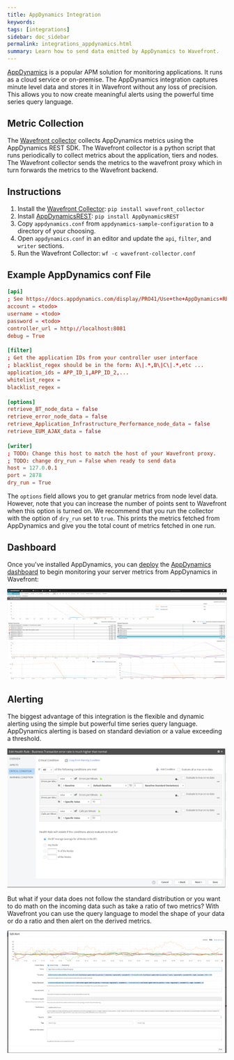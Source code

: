 ```yaml
---
title: AppDynamics Integration
keywords:
tags: [integrations]
sidebar: doc_sidebar
permalink: integrations_appdynamics.html
summary: Learn how to send data emitted by AppDynamics to Wavefront.
---
```

[AppDynamics](https://www.appdynamics.com/) is a popular APM solution for monitoring applications. It runs as a cloud service or on-premise. The AppDynamics integration captures minute level data and stores it in Wavefront without any loss of precision. This allows you to now create meaningful alerts using the powerful time series query language.
 
 
## Metric Collection
The [Wavefront collector](https://github.com/wavefrontHQ/wavefront-collector) collects AppDynamics metrics using the AppDynamics REST SDK. The Wavefront collector is a python script that runs periodically to collect metrics about the application, tiers and nodes. The Wavefront collector sends the metrics to the wavefront proxy which in turn forwards the metrics to the Wavefront backend.
 
## Instructions
 
1. Install the [Wavefront Collector](https://pypi.python.org/pypi/wavefront_collector): `pip install wavefront_collector`
1. Install [AppDynamicsREST](https://github.com/tradel/AppDynamicsREST): `pip install AppDynamicsREST`
1. Copy `appdynamics.conf` from `appdynamics-sample-configuration` to a directory of your choosing.
1. Open `appdynamics.conf` in an editor and update the `api`, `filter`, and `writer` sections.
1. Run the Wavefront Collector: `wf -c wavefront-collector.conf`
 
## Example AppDynamics conf File

```conf
[api]
; See https://docs.appdynamics.com/display/PRO41/Use+the+AppDynamics+REST+APIs
account = <todo>
username = <todo>
password = <todo>
controller_url = http://localhost:8081
debug = True
 
[filter]
; Get the application IDs from your controller user interface
; blacklist_regex should be in the form: A\|.*,B\|C\|.*,etc ...
application_ids = APP_ID_1,APP_ID_2,...
whitelist_regex =
blacklist_regex =
 
[options]
retrieve_BT_node_data = false
retrieve_error_node_data = false
retrieve_Application_Infrastructure_Performance_node_data = false
retrieve_EUM_AJAX_data = false
 
[writer]
; TODO: Change this host to match the host of your Wavefront proxy.
; TODO: change dry_run = False when ready to send data
host = 127.0.0.1
port = 2878
dry_run = True
```

The `options` field allows you to get granular metrics from node level data. However, note that you can increase the number of points sent to Wavefront when this option is turned on. We recommend that you run the collector with the option of `dry_run` set to `true`. This prints the metrics fetched from AppDynamics and give you the total count of metrics fetched in one run.

## Dashboard

Once you've installed AppDynamics, you can [deploy](dashboards_managing#deploying-a-dashboard) the [AppDynamics dashboard](https://github.com/wavefrontHQ/integrations/tree/master/telegraf/dashboards) to begin monitoring your server metrics from AppDynamics in Wavefront:

![db_appdynamics application](images/db_appdynamics_application.png)
![db_appdynamics backend](images/db_appdynamics_backend.png)

## Alerting

The biggest advantage of this integration is the flexible and dynamic alerting using the simple but powerful time series query language. AppDynamics alerting is based on standard deviation or a value exceeding a threshold.

![alert_appdynamics](images/alert_appdynamics.png)

But what if your data does not follow the standard distribution or you want to do math on the incoming data such as take a ratio of two metrics? With Wavefront you can use the query language to model the shape of your data or do a ratio and then alert on the derived metrics.

![edit_alert_appdynamics](images/edit_alert_appdynamics.png)



